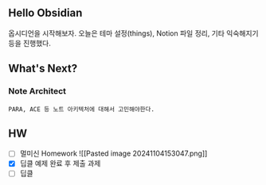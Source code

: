
## Hello Obsidian
옵시디언을 시작해보자. 
오늘은 테마 설정(things), Notion 파일 정리, 기타 익숙해지기 등을 진행했다.

## What's Next?
### Note Architect
	PARA, ACE 등 노트 아키텍처에 대해서 고민해야한다.


## HW
- [ ] 멀미신 Homework
	![[Pasted image 20241104153047.png]]
- [x] 딥클 예제 완료 후 제출 과제
- [ ] 딥클 